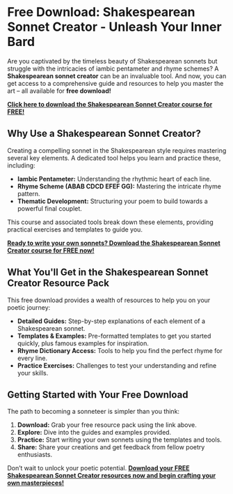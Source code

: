 # Free Download: Shakespearean Sonnet Creator - Unleash Your Inner Bard

Are you captivated by the timeless beauty of Shakespearean sonnets but struggle with the intricacies of iambic pentameter and rhyme schemes? A **Shakespearean sonnet creator** can be an invaluable tool. And now, you can get access to a comprehensive guide and resources to help you master the art – all available for **free download!**

[**Click here to download the Shakespearean Sonnet Creator course for FREE!**](https://udemywork.com/shakespearean-sonnet-creator)

## Why Use a Shakespearean Sonnet Creator?

Creating a compelling sonnet in the Shakespearean style requires mastering several key elements. A dedicated tool helps you learn and practice these, including:

*   **Iambic Pentameter:** Understanding the rhythmic heart of each line.
*   **Rhyme Scheme (ABAB CDCD EFEF GG):** Mastering the intricate rhyme pattern.
*   **Thematic Development:** Structuring your poem to build towards a powerful final couplet.

This course and associated tools break down these elements, providing practical exercises and templates to guide you.

[**Ready to write your own sonnets? Download the Shakespearean Sonnet Creator course for FREE now!**](https://udemywork.com/shakespearean-sonnet-creator)

## What You'll Get in the Shakespearean Sonnet Creator Resource Pack

This free download provides a wealth of resources to help you on your poetic journey:

*   **Detailed Guides:** Step-by-step explanations of each element of a Shakespearean sonnet.
*   **Templates & Examples:** Pre-formatted templates to get you started quickly, plus famous examples for inspiration.
*   **Rhyme Dictionary Access:** Tools to help you find the perfect rhyme for every line.
*   **Practice Exercises:** Challenges to test your understanding and refine your skills.

## Getting Started with Your Free Download

The path to becoming a sonneteer is simpler than you think:

1.  **Download:** Grab your free resource pack using the link above.
2.  **Explore:** Dive into the guides and examples provided.
3.  **Practice:** Start writing your own sonnets using the templates and tools.
4.  **Share:** Share your creations and get feedback from fellow poetry enthusiasts.

Don’t wait to unlock your poetic potential. [**Download your FREE Shakespearean Sonnet Creator resources now and begin crafting your own masterpieces!**](https://udemywork.com/shakespearean-sonnet-creator)
